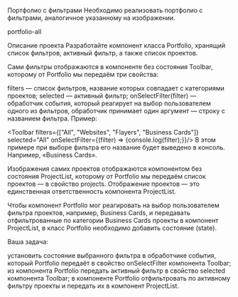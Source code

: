 Портфолио с фильтрами
Необходимо реализовать портфолио с фильтрами, аналогичное указанному на изображении.

portfolio-all

Описание проекта
Разработайте компонент класса Portfolio, хранящий список фильтров, активный фильтр, а также список проектов.

Сами фильтры отображаются в компоненте без состояния Toolbar, которому от Portfolio мы передаём три свойства:

filters — список фильтров, название которых совпадает с категориями проектов;
selected — активный фильтр;
onSelectFilter(filter) — обработчик события, который реагирует на выбор пользователем одного из фильтров, обработчик принимает один аргумент — строку с названием фильтра.
Пример:

<Toolbar
  filters={["All", "Websites", "Flayers", "Business Cards"]}
  selected="All"
  onSelectFilter={(filter) => {console.log(filter);}}/>
В этом примере при выборе фильтра его название будет выведено в консоль. Например, «Business Cards».

Изображения самих проектов отображаются компонентом без состояния ProjectList, которому от Portfolio мы передаём список проектов — в свойство projects. Отображение проектов — это единственная ответственность компонента ProjectList.

Чтобы компонент Portfolio мог реагировать на выбор пользователем фильтра проектов, например, Business Cards, и передавать отфильтрованные по категории Business Cards проекты в компонент ProjectList, в класс Portfolio необходимо добавить состояние (state).

Ваша задача:

установить состояние выбранного фильтра в обработчике события, который Portfolio передаёт в свойство onSelectFilter компонента Toolbar;
из компонента Portfolio передать активный фильтр в свойство selected компонента Toolbar;
в компоненте Portfolio отфильтровать по активному фильтру проекты и передать их в компонент ProjectList.
